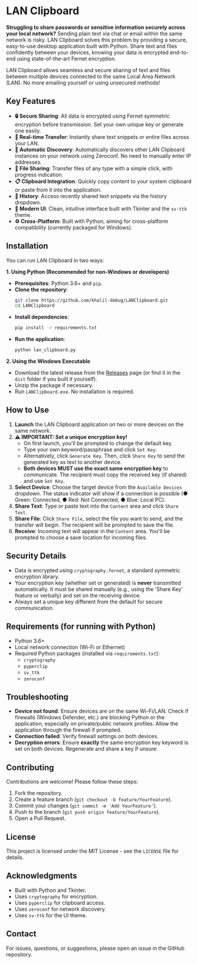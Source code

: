 # LAN Clipboard

**Struggling to share passwords or sensitive information securely across your local network?** Sending plain text via chat or email within the same network is risky. LAN Clipboard solves this problem by providing a secure, easy-to-use desktop application built with Python. Share text and files confidently between your devices, knowing your data is encrypted end-to-end using state-of-the-art Fernet encryption.

LAN Clipboard allows seamless and secure sharing of text and files between multiple devices connected to the same Local Area Network (LAN). No more emailing yourself or using unsecured methods!

## Key Features

-   **🔒 Secure Sharing**: All data is encrypted using Fernet symmetric encryption before transmission. Set your own unique key or generate one easily.
-   **🔄 Real-time Transfer**: Instantly share text snippets or entire files across your LAN.
-   **📱 Automatic Discovery**: Automatically discovers other LAN Clipboard instances on your network using Zeroconf. No need to manually enter IP addresses.
-   **📂 File Sharing**: Transfer files of any type with a simple click, with progress indication.
-   **📋 Clipboard Integration**: Quickly copy content to your system clipboard or paste from it into the application.
-   **📜 History**: Access recently shared text snippets via the history dropdown.
-   **🎨 Modern UI**: Clean, intuitive interface built with Tkinter and the `sv-ttk` theme.
-   **⚙️ Cross-Platform**: Built with Python, aiming for cross-platform compatibility (currently packaged for Windows).

## Installation

You can run LAN Clipboard in two ways:

**1. Using Python (Recommended for non-Windows or developers)**

   - **Prerequisites**: Python 3.6+ and `pip`.
   - **Clone the repository**:
     ```bash
     git clone https://github.com/khalil-debug/LANClipboard.git
     cd LANClipboard
     ```
   - **Install dependencies**:
     ```bash
     pip install -r requirements.txt
     ```
   - **Run the application**:
     ```bash
     python lan_clipboard.py
     ```

**2. Using the Windows Executable**

   - Download the latest release from the [Releases](https://github.com/khalil-debug/LANClipboard/releases) page (or find it in the `dist` folder if you built it yourself).
   - Unzip the package if necessary.
   - Run `LANClipboard.exe`. No installation is required.

## How to Use

1.  **Launch** the LAN Clipboard application on two or more devices on the same network.
2.  **⚠️ IMPORTANT: Set a unique encryption key!**
    *   On first launch, you'll be prompted to change the default key.
    *   Type your own keyword/passphrase and click `Set Key`.
    *   Alternatively, click `Generate Key`. Then, click `Share Key` to send the generated key as text to another device.
    *   **Both devices MUST use the exact same encryption key** to communicate. The recipient must copy the received key (if shared) and use `Set Key`.
3.  **Select Device**: Choose the target device from the `Available Devices` dropdown. The status indicator will show if a connection is possible (● Green: Connected, ● Red: Not Connected, ● Blue: Local PC).
4.  **Share Text**: Type or paste text into the `Content` area and click `Share Text`.
5.  **Share File**: Click `Share File`, select the file you want to send, and the transfer will begin. The recipient will be prompted to save the file.
6.  **Receive**: Incoming text will appear in the `Content` area. You'll be prompted to choose a save location for incoming files.

## Security Details

-   Data is encrypted using `cryptography.fernet`, a standard symmetric encryption library.
-   Your encryption key (whether set or generated) is **never** transmitted automatically. It must be shared manually (e.g., using the 'Share Key' feature or verbally) and set on the receiving device.
-   Always set a unique key different from the default for secure communication.

## Requirements (for running with Python)

-   Python 3.6+
-   Local network connection (Wi-Fi or Ethernet)
-   Required Python packages (installed via `requirements.txt`):
    -   `cryptography`
    -   `pyperclip`
    -   `sv_ttk`
    -   `zeroconf`

## Troubleshooting

-   **Device not found**: Ensure devices are on the same Wi-Fi/LAN. Check if firewalls (Windows Defender, etc.) are blocking Python or the application, especially on private/public network profiles. Allow the application through the firewall if prompted.
-   **Connection failed**: Verify firewall settings on both devices.
-   **Decryption errors**: Ensure **exactly** the same encryption key keyword is set on both devices. Regenerate and share a key if unsure.

## Contributing

Contributions are welcome! Please follow these steps:

1.  Fork the repository.
2.  Create a feature branch (`git checkout -b feature/YourFeature`).
3.  Commit your changes (`git commit -m 'Add YourFeature'`).
4.  Push to the branch (`git push origin feature/YourFeature`).
5.  Open a Pull Request.

## License

This project is licensed under the MIT License - see the `LICENSE` file for details.

## Acknowledgments

-   Built with Python and Tkinter.
-   Uses `cryptography` for encryption.
-   Uses `pyperclip` for clipboard access.
-   Uses `zeroconf` for network discovery.
-   Uses `sv-ttk` for the UI theme.

## Contact

For issues, questions, or suggestions, please open an issue in the GitHub repository.
